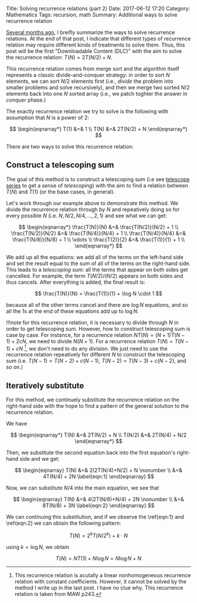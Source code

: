 Title: Solving recurrence relations (part 2)
Date: 2017-06-12 17:20
Category: Mathematics
Tags: recursion, math
Summary: Additional ways to solve recurrence relation

[Several months ago]({filename}/blog/2017/02/01/recurrence-relation.md), 
I breifly summarize the ways to solve recurrence relations. At the end of that post,
I indicate that different types of recurrence relation may require different kinds 
of treatments to solve them. Thus, this post will be the first "Downloadable Content (DLC)"
with the aim to solve the recurrence relation: $T(N) = 2T(N/2) + N$.

This recurrence relation comes from merge sort and the algorithm itself represents
a classic divide-and-conquer strategy: in order to sort $N$ elements, we can
sort $N/2$ elements first 
(i.e., *divide* the problem into smaller problems and solve recursively),
and then we merge two sorted $N/2$ elements back into one $N$ sorted array
(i.e., we patch toghter the answer in *conquer* phase.)

The exactly recurrence relation we try to solve is the following with assumption
that $N$ is a power of 2:

$$
\begin{eqnarray*} 
T(1) &=& 1 \\
T(N) &=& 2T(N/2) + N 
\end{eqnarray*}
$$

There are two ways to solve this recurrence relation:

## Construct a telescoping sum

The goal of this method is to construct a telescoping sum (i.e see
[telescope series](https://en.wikipedia.org/wiki/Telescoping_series) to get a sense
of *telescoping*) with the aim
to find a relation between $T(N)$ and $T(1)$ (or the base cases, in general). 

Let's work through our example above to demonstrate this method. We divide the
recurrence relation through by $N$ and repeatively doing so for every possible $N$
(i.e. $N, N/2, N/4, \dots, 2, 1$) and see what we can get:

$$
\begin{eqnarray*} 
\frac{T(N)}{N} &=& \frac{T(N/2)}{N/2} + 1 \\
\frac{T(N/2)}{N/2} &=& \frac{T(N/4)}{N/4} + 1 \\
\frac{T(N/4)}{N/4} &=& \frac{T(N/8)}{N/8} + 1 \\
\vdots \\
\frac{T(2)}{2} &=& \frac{T(1)}{1} + 1 \\
\end{eqnarray*}
$$

We add up all the equations: we add all of the terms on the left-hand side and set
the result equal to the sum of all of the terms on the right-hand side. This leads
to a *telescoping* sum: all the terms that appear on both sides get cancelled. 
For example, the term $T(N/2)/(N/2)$ appears on both sides and thus cancels.
After everything is added, the final result is:

$$
\frac{T(N)}{N} = \frac{T(1)}{1} + \log N \cdot 1
$$

because all of the other terms cancel and there are $\log N$ equations, and so all
the $1$s at the end of these equations add up to $\log N$.

!!!note
    for this recurrence relation, it is necessary to divide through $N$ in order
    to get telescoping sum. However, how to construct telescoping sum is case by case.
    For instance, for a recurrence relation $NT(N) = (N+1)T(N-1) + 2cN$, we need to 
    divide $N(N+1)$. For a recurrence relation $T(N) = T(N-1) + cN$ [^1], we don't need to 
    do any division. We just need to use the recurrence relation repeatively for different
    $N$ to construct the telescoping sum (i.e. $T(N-1) = T(N-2) + c(N-1)$, 
    $T(N-2) = T(N-3) + c(N-2)$, and so on.)

[^1]: This recurrence relation is acutally a linear nonhomogeneous recurrence 
relation with constant coefficients. However, it cannot be solved by the method
I write up in the last post. I have no clue why. This recurrence relation is taken 
from MAW p243.

## Iteratively substitute

For this method, we continuely substitute the recurrence relation on the right-hand
side with the hope to find a pattern of the general solution to the recurrence relation.

We have

$$
\begin{eqnarray*} 
T(N) &=& 2T(N/2) + N \\
T(N/2) &=& 2T(N/4) + N/2 
\end{eqnarray*}
$$

Then, we substitute the second equation back into the first equation's right-hand side and 
we get:

$$
\begin{eqnarray}
T(N) &=& 2(2T(N/4)+N/2) + N \nonumber \\
     &=& 4T(N/4) + 2N \label{eqn:1}
\end{eqnarray}
$$

Now, we can substitute $N/4$ into the main equation, we see that

$$
\begin{eqnarray}
T(N) &=& 4(2T(N/8)+N/4) + 2N \nonumber \\
     &=& 8T(N/8) + 3N \label{eqn:2}
\end{eqnarray}
$$

We can continuing this substitution, and if we observe the \ref{eqn:1} and \ref{eqn:2}
we can obtain the following pattern:

$$
T(N) = 2^kT(N/2^k) + k \cdot N
$$

using $k = \log N$, we obtain

$$
T(N) = NT(1) + N \log N = N\log N + N
$$
